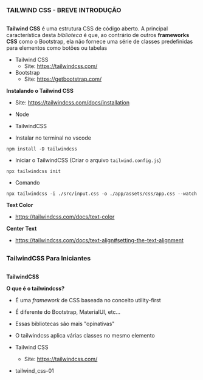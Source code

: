 ##
### TAILWIND CSS - BREVE INTRODUÇÃO
##


**Tailwind CSS** é uma estrutura CSS de código aberto. A principal característica desta *biblioteca* é que, ao contrário de outros **frameworks CSS** como o Bootstrap, ela não fornece uma série de classes predefinidas para elementos como botões ou tabelas


- Tailwind CSS
    - Site: https://tailwindcss.com/
- Bootstrap
    - Site: https://getbootstrap.com/


**Instalando o Tailwind CSS**

- Site: https://tailwindcss.com/docs/installation
- Node
- TailwindCSS

- Instalar no terminal no vscode

```
npm install -D tailwindcss
```

- Iniciar o TailwindCSS (Criar o arquivo `tailwind.config.js`)

```
npx tailwindcss init
```

- Comando
```
npx tailwindcss -i ./src/input.css -o ./app/assets/css/app.css --watch
```

**Text Color**

- https://tailwindcss.com/docs/text-color

**Center Text**

- https://tailwindcss.com/docs/text-align#setting-the-text-alignment






##
### TailwindCSS Para Iniciantes
##


**TailwindCSS**


**O que é o tailwindcss?**

- É uma *framework* de CSS baseada no conceito utility-first
- É diferente do Bootstrap, MaterialUI, etc...
- Essas bibliotecas são mais "opinativas"
- O tailwindcss aplica várias classes no mesmo elemento


- Tailwind CSS
    - Site: https://tailwindcss.com/


- tailwind_css-01